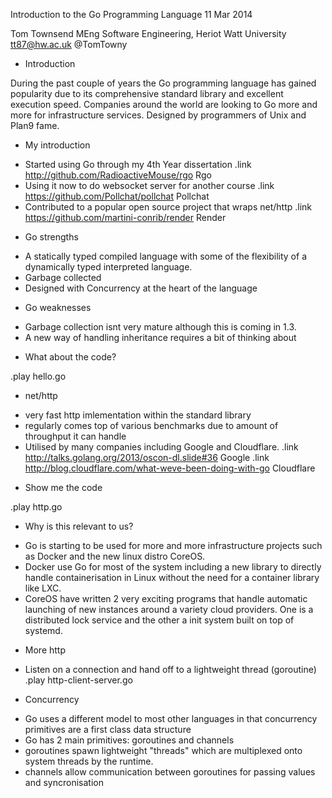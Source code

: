 Introduction to the Go Programming Language
11 Mar 2014

Tom Townsend
MEng Software Engineering, Heriot Watt University
tt87@hw.ac.uk
@TomTowny

* Introduction

During the past couple of years the Go programming language has gained popularity due to its comprehensive standard library and excellent execution speed. Companies around the world are looking to Go more and more for infrastructure services. Designed by programmers of Unix and Plan9 fame.

* My introduction

- Started using Go through my 4th Year dissertation
.link http://github.com/RadioactiveMouse/rgo Rgo
- Using it now to do websocket server for another course
.link https://github.com/Pollchat/pollchat Pollchat
- Contributed to a popular open source project that wraps net/http
.link https://github.com/martini-conrib/render Render

* Go strengths

- A statically typed compiled language with some of the flexibility of a dynamically typed interpreted language.
- Garbage collected
- Designed with Concurrency at the heart of the language

* Go weaknesses

- Garbage collection isnt very mature although this is coming in 1.3.
- A new way of handling inheritance requires a bit of thinking about

* What about the code?

.play hello.go

* net/http

- very fast http imlementation within the standard library
- regularly comes top of various benchmarks due to amount of throughput it can handle
- Utilised by many companies including Google and Cloudflare.
.link http://talks.golang.org/2013/oscon-dl.slide#36 Google
.link http://blog.cloudflare.com/what-weve-been-doing-with-go Cloudflare

* Show me the code

.play http.go

* Why is this relevant to us?

- Go is starting to be used for more and more infrastructure projects such as Docker and the new linux distro CoreOS.
- Docker use Go for most of the system including a new library to directly handle containerisation in Linux without the need for a container library like LXC.
- CoreOS have written 2 very exciting programs that handle automatic launching of new instances around a variety cloud providers. One is a distributed lock service and the other a init system built on top of systemd.

* More http

- Listen on a connection and hand off to a lightweight thread (goroutine)
.play http-client-server.go

* Concurrency

- Go uses a different model to most other languages in that concurrency primitives are a first class data structure
- Go has 2 main primitives: goroutines and channels
- goroutines spawn lightweight "threads" which are multiplexed onto system threads by the runtime.
- channels allow communication between goroutines for passing values and syncronisation
